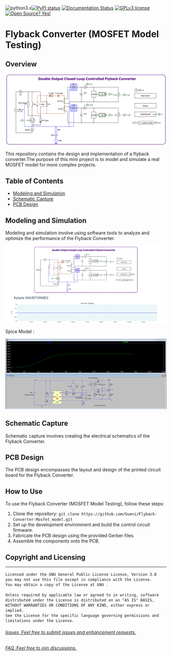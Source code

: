 
![python3.x](https://img.shields.io/badge/python-3.x-brightgreen.svg)[![PyPI status](https://img.shields.io/pypi/status/ansicolortags.svg)](https://pypi.python.org/pypi/ansicolortags/)
[![Documentation Status](https://readthedocs.org/projects/ansicolortags/badge/?version=latest)](http://ansicolortags.readthedocs.io/?badge=latest)
[![GPLv3 license](https://img.shields.io/badge/License-GPLv3-blue.svg)](http://perso.crans.org/besson/LICENSE.html)
[![Open Source? Yes!](https://badgen.net/badge/Open%20Source%20%3F/Yes%21/blue?icon=github)](https://github.com/Naereen/badges/)



# Flyback Converter (MOSFET Model Testing)
## Overview
<p align="center">
  <img  src="0010 Modeling and Simulation/0000 PLECS SIMULATION/Model/png/flyback.png">
</p>

This repository contains the design and implementation of a flyback converter.The purpose of this mini project is to model and simulate a real MOSFET model for more complex projects. 

## Table of Contents

- [Modeling and Simulation](#modeling-and-simulation)
- [Schematic Capture](#schematic-capture)
- [PCB Design](#pcb-design)

## Modeling and Simulation

Modeling and simulation involve using software tools to analyze and optimize the performance of the Flyback Converter.

<p align="center">
  <img  src="0010 Modeling and Simulation/0000 PLECS SIMULATION/Model/png/report.gif">
</p>

Spice Model :

<p align="center">
  <img  src="0010 Modeling and Simulation/0001 LT SPICE SIMULATION/Screenshot (123).png">
</p>

## Schematic Capture

Schematic capture involves creating the electrical schematics of the Flyback Converter.

## PCB Design

The PCB design encompasses the layout and design of the printed circuit board for the Flyback Converter.

## How to Use

To use the Flyback Converter (MOSFET Model Testing), follow these steps:

1. Clone the repository: `git clone https://github.com/Gueni/Flyback-Converter-Mosfet_model.git`
2. Set up the development environment and build the control circuit firmware.
3. Fabricate the PCB design using the provided Gerber files.
4. Assemble the components onto the PCB.

## Copyright and Licensing
-----
    Licensed under the GNU General Public License License, Version 3.0
    you may not use this file except in compliance with the License.
    You may obtain a copy of the License at GNU .

    Unless required by applicable law or agreed to in writing, software
    distributed under the License is distributed on an "AS IS" BASIS,
    WITHOUT WARRANTIES OR CONDITIONS OF ANY KIND, either express or implied.
    See the License for the specific language governing permissions and
    limitations under the License.

###### [Issues :Feel free to submit issues and enhancement requests.](https://github.com/Gueni/Flyback-Converter-Mosfet_model/issues) 
###### [FAQ    :Feel free to join discussions.](https://github.com/Gueni/Flyback-Converter-Mosfet_model/discussions)

